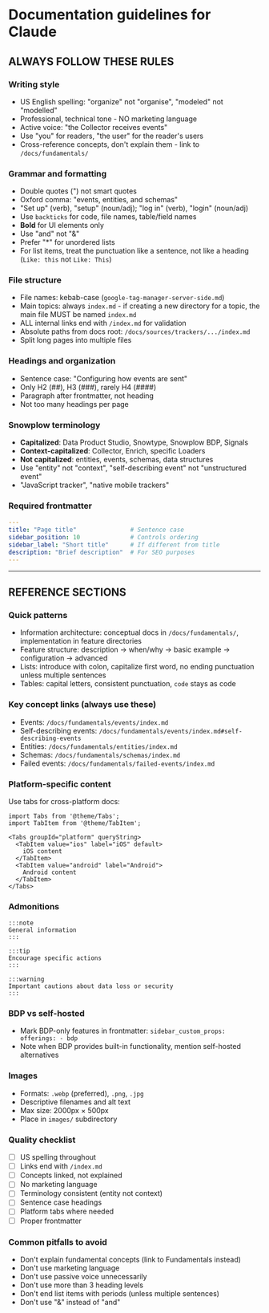 # Documentation guidelines for Claude

## ALWAYS FOLLOW THESE RULES

### Writing style
* US English spelling: "organize" not "organise", "modeled" not "modelled"
* Professional, technical tone - NO marketing language
* Active voice: "the Collector receives events"
* Use "you" for readers, "the user" for the reader's users
* Cross-reference concepts, don't explain them - link to `/docs/fundamentals/`

### Grammar and formatting
* Double quotes (") not smart quotes
* Oxford comma: "events, entities, and schemas"
* "Set up" (verb), "setup" (noun/adj); "log in" (verb), "login" (noun/adj)
* Use `backticks` for code, file names, table/field names
* **Bold** for UI elements only
* Use "and" not "&"
* Prefer "*" for unordered lists
* For list items, treat the punctuation like a sentence, not like a heading (`Like: this` not `Like: This`)

### File structure
* File names: kebab-case (`google-tag-manager-server-side.md`)
* Main topics: always `index.md` - if creating a new directory for a topic, the main file MUST be named `index.md`
* ALL internal links end with `/index.md` for validation
* Absolute paths from docs root: `/docs/sources/trackers/.../index.md`
* Split long pages into multiple files

### Headings and organization
* Sentence case: "Configuring how events are sent"
* Only H2 (##), H3 (###), rarely H4 (####)
* Paragraph after frontmatter, not heading
* Not too many headings per page

### Snowplow terminology
* **Capitalized**: Data Product Studio, Snowtype, Snowplow BDP, Signals
* **Context-capitalized**: Collector, Enrich, specific Loaders
* **Not capitalized**: entities, events, schemas, data structures
* Use "entity" not "context", "self-describing event" not "unstructured event"
* "JavaScript tracker", "native mobile trackers"

### Required frontmatter
```yaml
---
title: "Page title"               # Sentence case
sidebar_position: 10              # Controls ordering
sidebar_label: "Short title"      # If different from title
description: "Brief description"  # For SEO purposes
---
```

---

## REFERENCE SECTIONS

### Quick patterns
* Information architecture: conceptual docs in `/docs/fundamentals/`, implementation in feature directories
* Feature structure: description → when/why → basic example → configuration → advanced
* Lists: introduce with colon, capitalize first word, no ending punctuation unless multiple sentences
* Tables: capital letters, consistent punctuation, `code` stays as code

### Key concept links (always use these)
* Events: `/docs/fundamentals/events/index.md`
* Self-describing events: `/docs/fundamentals/events/index.md#self-describing-events`
* Entities: `/docs/fundamentals/entities/index.md`
* Schemas: `/docs/fundamentals/schemas/index.md`
* Failed events: `/docs/fundamentals/failed-events/index.md`

### Platform-specific content
Use tabs for cross-platform docs:
```mdx
import Tabs from '@theme/Tabs';
import TabItem from '@theme/TabItem';

<Tabs groupId="platform" queryString>
  <TabItem value="ios" label="iOS" default>
    iOS content
  </TabItem>
  <TabItem value="android" label="Android">
    Android content
  </TabItem>
</Tabs>
```

### Admonitions
```mdx
:::note
General information
:::

:::tip
Encourage specific actions
:::

:::warning
Important cautions about data loss or security
:::
```

### BDP vs self-hosted
* Mark BDP-only features in frontmatter: `sidebar_custom_props: offerings: - bdp`
* Note when BDP provides built-in functionality, mention self-hosted alternatives

### Images
* Formats: `.webp` (preferred), `.png`, `.jpg`
* Descriptive filenames and alt text
* Max size: 2000px × 500px
* Place in `images/` subdirectory

### Quality checklist
- [ ] US spelling throughout
- [ ] Links end with `/index.md`
- [ ] Concepts linked, not explained
- [ ] No marketing language
- [ ] Terminology consistent (entity not context)
- [ ] Sentence case headings
- [ ] Platform tabs where needed
- [ ] Proper frontmatter

### Common pitfalls to avoid
* Don't explain fundamental concepts (link to Fundamentals instead)
* Don't use marketing language
* Don't use passive voice unnecessarily
* Don't use more than 3 heading levels
* Don't end list items with periods (unless multiple sentences)
* Don't use "&" instead of "and"
